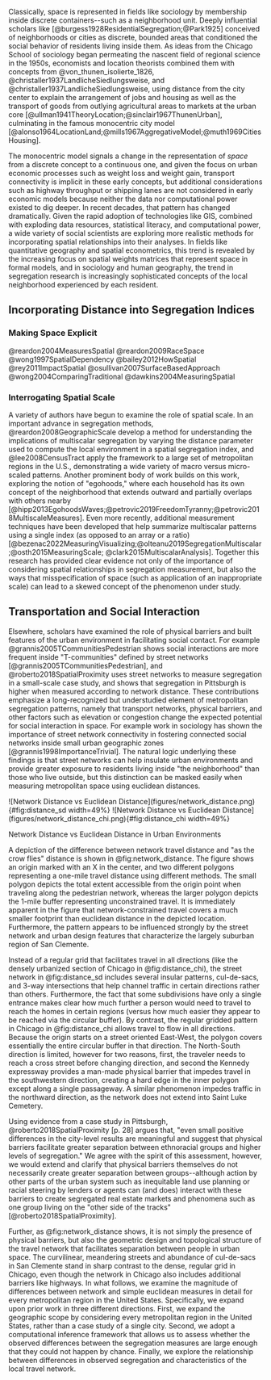 
Classically, space is represented in fields like sociology by membership inside discrete
containers--such as a neighborhood unit. Deeply influential scholars like
[@burgess1928ResidentialSegregation;@Park1925] conceived of neighborhoods or cities as discrete,
bounded areas that conditioned the social behavior of residents living inside them. As ideas from
the Chicago School of sociology began permeating the nascent field of regional science in the 1950s,
economists and location theorists combined them with concepts from @von_thunen_isolierte_1826,
@christaller1937LandlicheSiedlungsweise, and @christaller1937LandlicheSiedlungsweise, using distance
from the city center to explain the arrangement of jobs and housing as well as the transport of
goods from outlying agricultural areas to markets at the urban core
[@ullman1941TheoryLocation;@sinclair1967ThunenUrban], culminating in the famous monocentric city
model [@alonso1964LocationLand;@mills1967AggregativeModel;@muth1969CitiesHousing]. 

The monocentric model signals a change in the representation of *space* from a discrete concept to a
continuous one, and given the focus on urban economic processes such as weight loss and weight gain,
transport connectivity is implicit in these early concepts, but additional considerations such as
highway throughput or shipping lanes are not considered in early economic models because neither the
data nor computational power existed to dig deeper. In recent decades, that pattern has changed
dramatically. Given the rapid adoption of technologies like GIS, combined with exploding data
resources, statistical literacy, and computational power, a wide variety of social scientists are
exploring more realistic methods for incorporating spatial relationships into their analyses. In
fields like quantitative geography and spatial econometrics, this trend is revealed by the
increasing focus on spatial weights matrices that represent space in formal models, and in sociology
and human geography, the trend in segregation research is increasingly sophisticated concepts of the
local neighborhood experienced by each resident.

## Incorporating Distance into Segregation Indices

### Making Space Explicit

@reardon2004MeasuresSpatial
@reardon2009RaceSpace
@wong1997SpatialDependency
@bailey2012HowSpatial
@rey2011ImpactSpatial
@osullivan2007SurfaceBasedApproach
@wong2004ComparingTraditional
@dawkins2004MeasuringSpatial

### Interrogating Spatial Scale

 A variety of authors have begun to examine the role of spatial scale. In an important advance in
 segregation methods, @reardon2008GeographicScale develop a method for understanding the
 implications of multiscalar segregation by varying the distance parameter used to compute the local
 environment in a spatial segregation index, and @lee2008CensusTract apply the framework to a large
 set of metropolitan regions in the U.S., demonstrating a wide variety of macro versus micro-scaled
 patterns. Another prominent body of work builds on this work, exploring the notion of "egohoods,"
 where each household has its own concept of the neighborhood that extends outward and partially
 overlaps with others nearby
 [@hipp2013EgohoodsWaves;@petrovic2019FreedomTyranny;@petrovic2018MultiscaleMeasures]. Even more
 recently, additional measurement techniques have been developed that help summarize multiscalar
 patterns using a single index (as opposed to an array or a ratio)
 [@bezenac2022MeasuringVisualizing;@olteanu2019SegregationMultiscalar;@osth2015MeasuringScale; @clark2015MultiscalarAnalysis].
 Together this research has provided clear evidence not only of the importance of considering
 spatial relationships in segregation measurement, but also the ways that misspecification of space
 (such as application of an inappropriate scale) can lead to a skewed concept of the phenomenon
 under study.

## Transportation and Social Interaction

Elsewhere, scholars have examined the role of physical barriers and built features of the urban
environment in facilitating social contact. For example @grannis2005TCommunitiesPedestrian shows
social interactions are more frequent inside "T-communities" defined by street networks
[@grannis2005TCommunitiesPedestrian], and @roberto2018SpatialProximity uses street networks to
measure segregation in a small-scale case study, and shows that segregation in Pittsburgh is higher
when measured according to network distance. These contributions emphasize a long-recognized but
understudied element of metropolitan segregation patterns, namely that transport networks, physical
barriers, and other factors such as elevation or congestion change the expected potential for social
interaction in space. For example work in sociology has shown the importance of street network
connectivity in fostering connected social networks inside small urban geographic zones
[@grannis1998ImportanceTrivial]. The natural logic underlying these findings is that street networks
can help insulate urban environments and provide greater exposure to residents living inside "the
neighborhood" than those who live outside, but this distinction can be masked easily when measuring
metropolitan space using euclidean distances.

<div id='fig:network_distance'>
![Network Distance vs Euclidean Distance](figures/network_distance.png){#fig:distance_sd width=49%}
![Network Distance vs Euclidean Distance](figures/network_distance_chi.png){#fig:distance_chi width=49%}

Network Distance vs Euclidean Distance in Urban Environments
</div>

A depiction of the difference between network travel distance and "as the crow flies" distance is
shown in @fig:network_distance. The figure shows an origin marked with an X in the center, and two
different polygons representing a one-mile travel distance using different methods. The small
polygon depicts the total extent accessible from the origin point when traveling along the
pedestrian network, whereas the larger polygon depicts the 1-mile buffer representing unconstrained
travel. It is immediately apparent in the figure that network-constrained travel covers a much
smaller footprint than euclidean distance in the depicted location. Furthermore, the pattern appears
to be influenced strongly by the street network and urban design features that characterize the
largely suburban region of San Clemente.

Instead of a regular grid that facilitates travel in all directions (like the densely urbanized
section of Chicago in @fig:distance_chi), the street network in @fig:distance_sd includes several
insular patterns, cul-de-sacs, and 3-way intersections that help channel traffic in certain
directions rather than others. Furthermore, the fact that some subdivisions have only a single
entrance makes clear how much further a person would need to travel to reach the homes in certain
regions (versus how much easier they appear to be reached via the circular buffer). By contrast, the
regular gridded pattern in Chicago in @fig:distance_chi allows travel to flow in all directions.
Because the origin starts on a street oriented East-West, the polygon covers essentially the entire
circular buffer in that direction. The North-South direction is limited, however for two reasons,
first, the traveler needs to reach a cross street before changing direction, and second the Kennedy
expressway provides a man-made physical barrier that impedes travel in the southwestern direction,
creating a hard edge in the inner polygon except along a single passageway. A similar phenomenon
impedes traffic in the northward direction, as the network does not extend into Saint Luke Cemetery.

Using evidence from a case study in Pittsburgh, @roberto2018SpatialProximity [p. 28] argues that,
"even small positive differences in the city-level results are meaningful and suggest that physical
barriers facilitate greater separation between ethnoracial groups and higher levels of segregation."
We agree with the spirit of this assessment, however, we would extend and clarify that physical
barriers themselves do not necessarily create greater separation between groups--although action by
other parts of the urban system such as inequitable land use planning or racial steering by lenders
or agents can (and does) interact with these barriers to create segregated real estate markets and
phenomena such as one group living on the "other side of the tracks"
[@roberto2018SpatialProximity]. 

Further, as @fig:network_distance shows, it is not simply the presence of physical barriers, but
also the geometric design and topological structure of the travel network that facilitates
separation between people in urban space. The curvilinear, meandering streets and abundance of
cul-de-sacs in San Clemente stand in sharp contrast to the dense, regular grid in Chicago, even
though the network in Chicago also includes additional barriers like highways. In what follows, we
examine the magnitude of differences between network and simple euclidean measures in detail for
every metropolitan region in the United States. Specifically, we expand upon prior work in three
different directions. First, we expand the geographic scope by considering every metropolitan region
in the United States, rather than a case study of a single city. Second, we adopt a computational
inference framework that allows us to assess whether the observed differences between the
segregation measures are large enough that they could not happen by chance. Finally, we explore the
relationship between differences in observed segregation and characteristics of the local travel
network.
